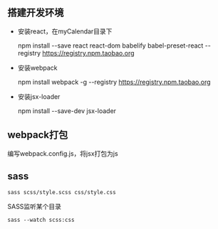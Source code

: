 ## 搭建开发环境

+ 安装react，在myCalendar目录下

	npm install --save react react-dom babelify babel-preset-react --registry https://registry.npm.taobao.org

+ 安装webpack

	npm install webpack -g --registry https://registry.npm.taobao.org

+ 安装jsx-loader

	npm install --save-dev jsx-loader


## webpack打包
编写webpack.config.js，将jsx打包为js

## sass

	sass scss/style.scss css/style.css

SASS监听某个目录
	
	sass --watch scss:css
